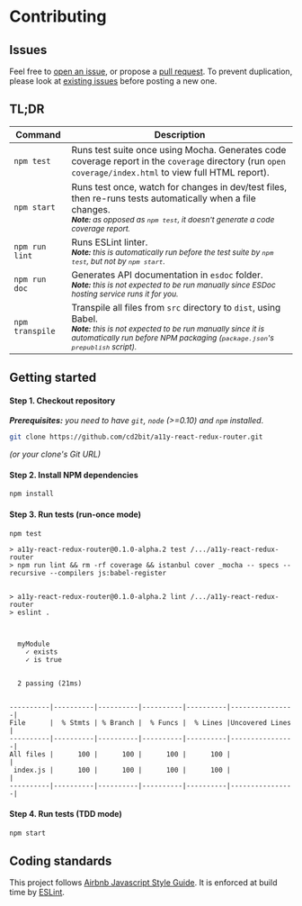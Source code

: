 Contributing
============

Issues
------

Feel free to [open an issue](https://github.com/cd2bit/a11y-react-redux-router/issues/new),
or propose a [pull request](https://github.com/cd2bit/a11y-react-redux-router/pulls).
To prevent duplication, please look at [existing issues](https://github.com/cd2bit/a11y-react-redux-router/issues?q=is%3Aissue) before posting a new one.

TL;DR
-----

| Command         | Description |
|-----------------|-------------|
| `npm test`      | Runs test suite once using Mocha. Generates code coverage report in the `coverage` directory (run `open coverage/index.html` to view full HTML report). |
| `npm start`     | Runs test once, watch for changes in dev/test files, then re-runs tests automatically when a file changes. <br><small>_**Note:** as opposed as `npm test`, it doesn't generate a code coverage report._</small> |
| `npm run lint`  | Runs ESLint linter. <br><small>_**Note:** this is automatically run before the test suite by `npm test`, but not by `npm start`_.</small> |
| `npm run doc`   | Generates API documentation in `esdoc` folder. <br><small>_**Note:** this is not expected to be run manually since ESDoc hosting service runs it for you._</small>  |
| `npm transpile` | Transpile all files from `src` directory to `dist`, using Babel. <br><small>_**Note:** this is not expected to be run manually since it is automatically run before NPM packaging (`package.json`'s `prepublish` script)._</small> |



Getting started
---------------

#### Step 1. Checkout repository

_**Prerequisites:** you need to have `git`, `node` (>=0.10) and `npm` installed_.

```bash
git clone https://github.com/cd2bit/a11y-react-redux-router.git
```

_(or your clone's Git URL)_

#### Step 2. Install NPM dependencies

```bash
npm install
```

#### Step 3. Run tests (run-once mode)

```bash
npm test
```

```log
> a11y-react-redux-router@0.1.0-alpha.2 test /.../a11y-react-redux-router
> npm run lint && rm -rf coverage && istanbul cover _mocha -- specs --recursive --compilers js:babel-register


> a11y-react-redux-router@0.1.0-alpha.2 lint /.../a11y-react-redux-router
> eslint .



  myModule
    ✓ exists
    ✓ is true


  2 passing (21ms)


----------|----------|----------|----------|----------|----------------|
File      |  % Stmts | % Branch |  % Funcs |  % Lines |Uncovered Lines |
----------|----------|----------|----------|----------|----------------|
All files |      100 |      100 |      100 |      100 |                |
 index.js |      100 |      100 |      100 |      100 |                |
----------|----------|----------|----------|----------|----------------|
```

#### Step 4. Run tests (TDD mode)

```bash
npm start
```

Coding standards
----------------

This project follows [Airbnb Javascript Style Guide](https://github.com/airbnb/javascript). It is enforced at build time by [ESLint](http://eslint.org/).
